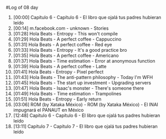 #Log of 08 day

1. [00:00] Capítulo 6 - Capítulo 6 - El libro que ojalá tus padres hubieran leído
1. [00:14] m.facebook.com - unknown - Stories
1. [01:28] Hola Beats - Entropy - This won't compile
1. [01:29] Hola Beats - A perfect coffee - Cappuccino
1. [01:31] Hola Beats - A perfect coffee - Red eye
1. [01:33] Hola Beats - Entropy - It's a good practice bro
1. [01:35] Hola Beats - A perfect coffee - Americano
1. [01:37] Hola Beats - Time estimation - Error at anonymous function
1. [01:39] Hola Beats - A perfect coffee - Latte
1. [01:41] Hola Beats - Entropy - Pixel perfect
1. [01:43] Hola Beats - The anti-pattern philosophy - Today I'm WFH
1. [01:45] Hola Beats - The start up investment - Upgrading servers
1. [01:47] Hola Beats - Isaac's monster - There's someone there
1. [01:49] Hola Beats - Time estimation - Trampolines
1. [01:51] Hola Beats - Entropy - Early return
1. [03:06] ROM (by Xataka México) - ROM (by Xataka México) - El INAI impugnará el PANAUT en México
1. [12:48] Capítulo 6 - Capítulo 6 - El libro que ojalá tus padres hubieran leído
1. [13:11] Capítulo 7 - Capítulo 7 - El libro que ojalá tus padres hubieran leído
